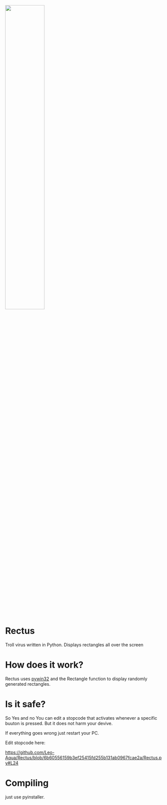 
<img src="https://i.ibb.co/0c5RmRy/RECTANGLES.png" width=50% height=50%>


# Rectus
Troll virus written in Python. Displays rectangles all over the screen

# How does it work?
Rectus uses [pywin32](https://pypi.org/project/pywin32/) and the Rectangle function to display randomly generated rectangles.

# Is it safe?
So Yes and no You can edit a stopcode that activates whenever a specific buuton is pressed. But it does not harm your devive.

If everything goes wrong just restart your PC.

Edit stopcode here:

https://github.com/Leo-Aqua/Rectus/blob/6b60556159b3ef25415fd255b131ab0967fcae2a/Rectus.py#L24

# Compiling
just use pyinstaller.
